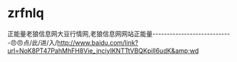# zrfnlq
正能量老狼信息网大豆行情网,老狼信息网网站正能量----------------------------😠😠点/此/进/入/http://www.baidu.com/link?url=NoK8PT47PahMhFH8Vie_jnciyIKNTTtVBQKpill6udK&amp;wd
